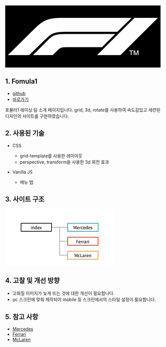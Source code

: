 ![logo_fomula1](/portfolio/fomula1/logo_fomula1.jpg)

## 1. Fomula1
* [github](https://github.com/pic22ti/pic22ti.github.io/tree/master/portfolio/fomula1)
* [바로가기](https://pic22ti.github.io/portfolio/fomula1/index.html)

포뮬러1 레이싱 팀 소개 페이지입니다.
grid, 3d, rotate를 사용하여 속도감있고 세련된 디자인의 사이트를 구현하였습니다.

## 2. 사용된 기술
* CSS
  - grid-template를 사용한 레이아웃
  - perspective, transform을 사용한 3d 회전 효과

* Vanilla JS
  - 메뉴 탭

## 3. 사이트 구조
![sitemap_fomula1](/portfolio/fomula1/sitemap_fomula1.jpg)

## 4. 고찰 및 개선 방향
* 고화질 이미지가 늦게 뜨는 것에 대한 개선이 필요합니다.
* pc 스크린에 맞춰 제작되어 mobile 등 스크린에서의 스타일 설정이 필요합니다.

## 5. 참고 사항
* [Mercedes](https://www.mercedesamgf1.com/en/)
* [Ferrari](https://www.ferrari.com/en-KR)
* [McLaren](https://www.mclaren.com/)
